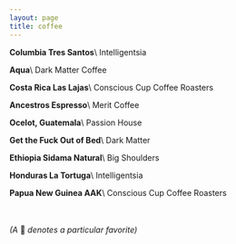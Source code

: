 ```yaml
---
layout: page
title: coffee
---
```


**Columbia Tres Santos**\\
<span class="grey-text"> Intelligentsia </span>

**Aqua**\\
<span class="grey-text"> Dark Matter Coffee </span>

**Costa Rica Las Lajas**\\
<span class="grey-text"> Conscious Cup Coffee Roasters </span>

**Ancestros Espresso**\\
<span class="grey-text">Merit Coffee</span>

**Ocelot, Guatemala**\\
<span class="grey-text">Passion House</span>

**Get the Fuck Out of Bed**\\
<span class="grey-text">Dark Matter</span>

**Ethiopia Sidama Natural**\\
<span class="grey-text">Big Shoulders</span>

**Honduras La Tortuga**\\
<span class="grey-text">Intelligentsia</span>

**Papua New Guinea AAK**\\
<span class="grey-text">Conscious Cup Coffee Roasters</span>

<br/>
<br/>

<span class="grey-text">
  <em>(A </em>
  🐻
  <em>denotes a particular favorite)</em>
</span>
